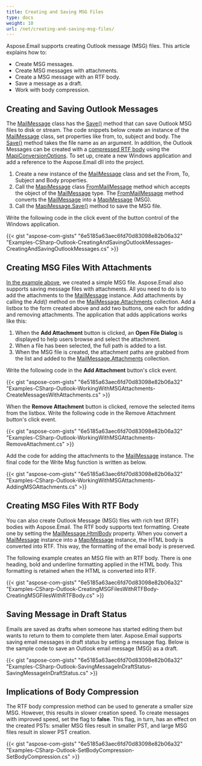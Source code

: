 ```yaml
---
title: Creating and Saving MSG Files
type: docs
weight: 10
url: /net/creating-and-saving-msg-files/
---
```



Aspose.Email supports creating Outlook message (MSG) files. This article explains how to:

- Create MSG messages.
- Create MSG messages with attachments.
- Create a MSG message with an RTF body.
- Save a message as a draft.
- Work with body compression.
## **Creating and Saving Outlook Messages**
The [MailMessage](https://apireference.aspose.com/net/email/aspose.email/mailmessage) class has the [Save()](https://apireference.aspose.com/net/email/aspose.email/mailmessage/methods/save/index) method that can save Outlook MSG files to disk or stream. The code snippets below create an instance of the [MailMessage](https://apireference.aspose.com/net/email/aspose.email/mailmessage) class, set properties like from, to, subject and body. The [Save()](https://apireference.aspose.com/net/email/aspose.email/mailmessage/methods/save/index) method takes the file name as an argument. In addition, the Outlook Messages can be created with a [compressed RTF body](/email/net/managing-message-files-with-aspose-email-outlook/#managingmessagefileswithaspose-email-outlook-creatingmsgfileswithrtfbody) using the [MapiConversionOptions](https://apireference.aspose.com/net/email/aspose.email.mapi/mapiconversionoptions). To set up, create a new Windows application and add a reference to the Aspose.Email dll into the project.

1. Create a new instance of the [MailMessage](https://apireference.aspose.com/net/email/aspose.email/mailmessage) class and set the From, To, Subject and Body properties.
1. Call the [MapiMessage](https://apireference.aspose.com/net/email/aspose.email.mapi/mapimessage) class [FromMailMessage](https://apireference.aspose.com/net/email/aspose.email.mapi/mapimessage/methods/frommailmessage/index) method which accepts the object of the [MailMessage](https://apireference.aspose.com/net/email/aspose.email/mailmessage) type. The [FromMailMessage](https://apireference.aspose.com/net/email/aspose.email.mapi/mapimessage/methods/frommailmessage/index) method converts the [MailMessage](https://apireference.aspose.com/net/email/aspose.email/mailmessage) into a [MapiMessage](https://apireference.aspose.com/net/email/aspose.email.mapi/mapimessage) (MSG).
1. Call the [MapiMessage.Save()](https://apireference.aspose.com/net/email/aspose.email.mapi/mapimessage/methods/save/index) method to save the MSG file.

Write the following code in the click event of the button control of the Windows application.

{{< gist "aspose-com-gists" "6e5185a63aec6fd70d83098e82b06a32" "Examples-CSharp-Outlook-CreatingAndSavingOutlookMessages-CreatingAndSavingOutlookMessages.cs" >}}
## **Creating MSG Files With Attachments**
[In the example above](/email/net/managing-message-files-with-aspose-email-outlook/#managingmessagefileswithaspose-email-outlook-creatingandsavingoutlookmessages), we created a simple MSG file. Aspose.Email also supports saving message files with attachments. All you need to do is to add the attachments to the [MailMessage](https://apireference.aspose.com/net/email/aspose.email/mailmessage) instance. Add attachments by calling the *Add()* method on the [MailMessage.Attachments](https://apireference.aspose.com/net/email/aspose.email/mailmessage/properties/attachments) collection. Add a listbox to the form created above and add two buttons, one each for adding and removing attachments. The application that adds applications works like this:

1. When the **Add Attachment** button is clicked, an **Open File Dialog** is displayed to help users browse and select the attachment.
1. When a file has been selected, the full path is added to a list.
1. When the MSG file is created, the attachment paths are grabbed from the list and added to the [MailMessage.Attachments](https://apireference.aspose.com/net/email/aspose.email/mailmessage/properties/attachments) collection.

Write the following code in the **Add Attachment** button's click event.



{{< gist "aspose-com-gists" "6e5185a63aec6fd70d83098e82b06a32" "Examples-CSharp-Outlook-WorkingWithMSGAttachments-CreateMessagesWithAttachments.cs" >}}



When the **Remove Attachment** button is clicked, remove the selected items from the listbox. Write the following code in the Remove Attachment button's click event.



{{< gist "aspose-com-gists" "6e5185a63aec6fd70d83098e82b06a32" "Examples-CSharp-Outlook-WorkingWithMSGAttachments-RemoveAttachment.cs" >}}



Add the code for adding the attachments to the [MailMessage](https://apireference.aspose.com/net/email/aspose.email/mailmessage) instance. The final code for the Write Msg function is written as below.



{{< gist "aspose-com-gists" "6e5185a63aec6fd70d83098e82b06a32" "Examples-CSharp-Outlook-WorkingWithMSGAttachments-AddingMSGAttachments.cs" >}}
## **Creating MSG Files With RTF Body**
You can also create Outlook Message (MSG) files with rich text (RTF) bodies with Aspose.Email. The RTF body supports text formatting. Create one by setting the [MailMessage.HtmlBody](https://apireference.aspose.com/net/email/aspose.email/mailmessage/properties/htmlbody) property. When you convert a [MailMessage](https://apireference.aspose.com/net/email/aspose.email/mailmessage) instance into a [MapiMessage](https://apireference.aspose.com/net/email/aspose.email.mapi/mapimessage) instance, the HTML body is converted into RTF. This way, the formatting of the email body is preserved.

The following example creates an MSG file with an RTF body. There is one heading, bold and underline formatting applied in the HTML body. This formatting is retained when the HTML is converted into RTF.



{{< gist "aspose-com-gists" "6e5185a63aec6fd70d83098e82b06a32" "Examples-CSharp-Outlook-CreatingMSGFilesWithRTFBody-CreatingMSGFilesWithRTFBody.cs" >}}
## **Saving Message in Draft Status**
Emails are saved as drafts when someone has started editing them but wants to return to them to complete them later. Aspose.Email supports saving email messages in draft status by setting a message flag. Below is the sample code to save an Outlook email message (MSG) as a draft.



{{< gist "aspose-com-gists" "6e5185a63aec6fd70d83098e82b06a32" "Examples-CSharp-Outlook-SavingMessageInDraftStatus-SavingMessageInDraftStatus.cs" >}}
## **Implications of Body Compression**
The RTF body compression method can be used to generate a smaller size MSG. However, this results in slower creation speed. To create messages with improved speed, set the flag to **false**. This flag, in turn, has an effect on the created PSTs: smaller MSG files result in smaller PST, and large MSG files result in slower PST creation.



{{< gist "aspose-com-gists" "6e5185a63aec6fd70d83098e82b06a32" "Examples-CSharp-Outlook-SetBodyCompression-SetBodyCompression.cs" >}}
